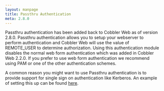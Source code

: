 ```yaml
---
layout: manpage
title: Passthru Authentication
meta: 2.8.0
---
```

Passthru authentication has been added back to Cobbler Web as of version 2.8.0. Passthru authentication allows you to
setup your webserver to perform authentication and Cobbler Web will use the value of REMOTE_USER to determine
authorization. Using this authentication module disables the normal web form authentication which was added in Cobbler
Web 2.2.0. If you prefer to use web form authentication we recommend using PAM or one of the other authentication
schemes.

A common reason you might want to use Passthru authentication is to provide support for single sign on authentication
like Kerberos. An example of setting this up can be found
[here](http://linux3.julienfamily.com/manuals/2.8.0/6/2/3_-_Kerberos.htmlhere).
